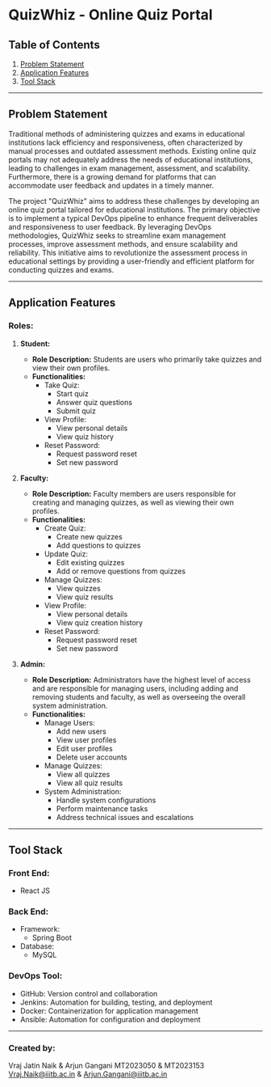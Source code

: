 # QuizWhiz - Online Quiz Portal

## Table of Contents

1. [Problem Statement](#problem-statement)
2. [Application Features](#application-features)
3. [Tool Stack](#tool-stack)

---

## Problem Statement

Traditional methods of administering quizzes and exams in educational institutions lack efficiency and responsiveness, often characterized by manual processes and outdated assessment methods. Existing online quiz portals may not adequately address the needs of educational institutions, leading to challenges in exam management, assessment, and scalability. Furthermore, there is a growing demand for platforms that can accommodate user feedback and updates in a timely manner.

The project "QuizWhiz" aims to address these challenges by developing an online quiz portal tailored for educational institutions. The primary objective is to implement a typical DevOps pipeline to enhance frequent deliverables and responsiveness to user feedback. By leveraging DevOps methodologies, QuizWhiz seeks to streamline exam management processes, improve assessment methods, and ensure scalability and reliability. This initiative aims to revolutionize the assessment process in educational settings by providing a user-friendly and efficient platform for conducting quizzes and exams.

---

## Application Features

### Roles:

1. **Student:**
   - **Role Description:** Students are users who primarily take quizzes and view their own profiles.
   - **Functionalities:**
     - Take Quiz:
       - Start quiz
       - Answer quiz questions
       - Submit quiz
     - View Profile:
       - View personal details
       - View quiz history
     - Reset Password:
       - Request password reset
       - Set new password

2. **Faculty:**
   - **Role Description:** Faculty members are users responsible for creating and managing quizzes, as well as viewing their own profiles.
   - **Functionalities:**
     - Create Quiz:
       - Create new quizzes
       - Add questions to quizzes
     - Update Quiz:
       - Edit existing quizzes
       - Add or remove questions from quizzes
     - Manage Quizzes:
       - View quizzes
       - View quiz results
     - View Profile:
       - View personal details
       - View quiz creation history
     - Reset Password:
       - Request password reset
       - Set new password

3. **Admin:**
   - **Role Description:** Administrators have the highest level of access and are responsible for managing users, including adding and removing students and faculty, as well as overseeing the overall system administration.
   - **Functionalities:**
     - Manage Users:
       - Add new users
       - View user profiles
       - Edit user profiles
       - Delete user accounts
     - Manage Quizzes:
       - View all quizzes
       - View all quiz results
     - System Administration:
       - Handle system configurations
       - Perform maintenance tasks
       - Address technical issues and escalations

---

## Tool Stack

### Front End:
- React JS

### Back End:
- Framework:
  - Spring Boot
- Database:
  - MySQL

### DevOps Tool:
- GitHub: Version control and collaboration
- Jenkins: Automation for building, testing, and deployment
- Docker: Containerization for application management
- Ansible: Automation for configuration and deployment

---

### Created by:
Vraj Jatin Naik & Arjun Gangani
MT2023050 & MT2023153
[Vraj.Naik@iiitb.ac.in](mailto:Vraj.Naik@iiitb.ac.in) & [Arjun.Gangani@iiitb.ac.in](mailto:Arjun.Gangani@iiitb.ac.in)

